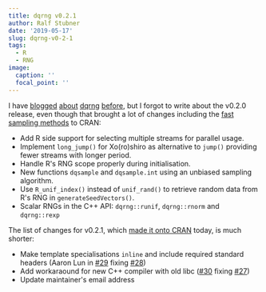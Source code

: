 ```yaml
---
title: dqrng v0.2.1
author: Ralf Stubner
date: '2019-05-17'
slug: dqrng-v0-2-1
tags:
  - R
  - RNG
image:
  caption: ''
  focal_point: ''
---
```


I have [blogged](https://blog.daqana.com/en/fast-random-numbers-for-r-with-dqrng/)
[about](https://blog.daqana.com/en/first-cran-release-for-dqrng/)
[dqrng](https://blog.daqana.com/en/dqrng-v0-0-5-new-and-updated-rngs/)
[before](https://blog.daqana.com/en/dqrng-v0-1-0-breaking-changes-2/), but I
forgot to write about the v0.2.0 release, even though that brought a lot of
changes including the 
[fast sampling methods](https://blog.daqana.com/en/fast-sampling-support-in-dqrng/)
to CRAN:

* Add R side support for selecting multiple streams for parallel usage.
* Implement `long_jump()` for Xo(ro)shiro as alternative to `jump()`
  providing fewer streams with longer period.
* Handle R's RNG scope properly during initialisation.
* New functions `dqsample` and `dqsample.int` using an unbiased sampling
  algorithm.
* Use `R_unif_index()` instead of `unif_rand()` to retrieve random data
  from R's RNG in `generateSeedVectors()`.
* Scalar RNGs in the C++ API: `dqrng::runif`, `dqrng::rnorm` and `dqrng::rexp`

The list of changes for v0.2.1, which [made it onto CRAN](https://cran.r-project.org/package=dqrng) today, is much shorter:

* Make template specialisations `inline` and include required standard headers (Aaron Lun in [#29](https://github.com/daqana/dqrng/pull/29) fixing [#28](https://github.com/daqana/dqrng/issues/28))
* Add workaraound for new C++ compiler with old libc ([#30](https://github.com/daqana/dqrng/pull/30) fixing [#27](https://github.com/daqana/dqrng/issues/27))
* Update maintainer's email address
